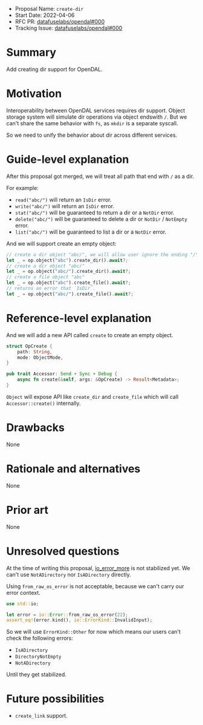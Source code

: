 - Proposal Name: `create-dir`
- Start Date: 2022-04-06
- RFC PR: [datafuselabs/opendal#000](https://github.com/datafuselabs/opendal/pull/000)
- Tracking Issue: [datafuselabs/opendal#000](https://github.com/datafuselabs/opendal/pull/000)

# Summary

Add creating dir support for OpenDAL.

# Motivation

Interoperability between OpenDAL services requires dir support. Object storage system will simulate dir operations via object endswith `/`. But we can't share the same behavior with `fs`, as `mkdir` is a separate syscall.

So we need to unify the behavior about dir across different services.

# Guide-level explanation

After this proposal got merged, we will treat all path that end with `/` as a dir.

For example:

- `read("abc/")` will return an `IsDir` error.
- `write("abc/")` will return an `IsDir` error.
- `stat("abc/")` will be guaranteed to return a dir or a `NotDir` error.
- `delete("abc/")` will be guaranteed to delete a dir or `NotDir` / `NotEmpty` error.
- `list("abc/")` will be guaranteed to list a dir or a `NotDir` error.

And we will support create an empty object:

```rust
// create a dir object "abc/", we will allow user ignore the ending "/"
let _ = op.object("abc").create_dir().await?;
// create a dir object "abc/"
let _ = op.object("abc/").create_dir().await?;
// create a file object "abc"
let _ = op.object("abc").create_file().await?;
// returns an error that `IsDir`.
let _ = op.object("abc/").create_file().await?; 
```

# Reference-level explanation

And we will add a new API called `create` to create an empty object.

```rust
struct OpCreate {
    path: String,
    mode: ObjectMode,
}

pub trait Accessor: Send + Sync + Debug {
    async fn create(&self, args: &OpCreate) -> Result<Metadata>;
}
```

`Object` will expose API like `create_dir` and `create_file` which will call `Accessor::create()` internally.

# Drawbacks

None

# Rationale and alternatives

None

# Prior art

None

# Unresolved questions

At the time of writing this proposal, [io_error_more](https://github.com/rust-lang/rust/issues/86442) is not stabilized yet. We can't use `NotADirectory` nor `IsADirectory` directly.

Using `from_raw_os_error` is not acceptable, because we can't carry our error context.

```rust
use std::io;

let error = io::Error::from_raw_os_error(22);
assert_eq!(error.kind(), io::ErrorKind::InvalidInput);
```

So we will use `ErrorKind::Other` for now which means our users can't check the following errors:

- `IsADirectory`
- `DirectoryNotEmpty`
- `NotADirectory`

Until they get stabilized.

# Future possibilities

- `create_link` support.
